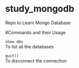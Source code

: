 # study_mongodb
Repo to Learn Mongo Database



#Commands and their Usage

`show dbs`\
To list all the databases

`quit()`\
To disconnect the connection
